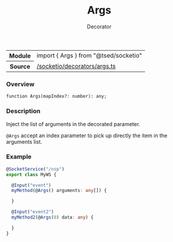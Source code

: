 
<header class="symbol-info-header"><h1 id="args">Args</h1><label class="symbol-info-type-label decorator">Decorator</label></header>
<!-- summary -->
<section class="symbol-info"><table class="is-full-width"><tbody><tr><th>Module</th><td><div class="lang-typescript"><span class="token keyword">import</span> { Args }&nbsp;<span class="token keyword">from</span>&nbsp;<span class="token string">"@tsed/socketio"</span></div></td></tr><tr><th>Source</th><td><a href="https://github.com/Romakita/ts-express-decorators/blob/v4.16.0/src//socketio/decorators/args.ts#L0-L0">/socketio/decorators/args.ts</a></td></tr></tbody></table></section>
<!-- overview -->


### Overview


<pre><code class="typescript-lang ">function <span class="token function">Args</span><span class="token punctuation">(</span>mapIndex?<span class="token punctuation">:</span> <span class="token keyword">number</span><span class="token punctuation">)</span><span class="token punctuation">:</span> <span class="token keyword">any</span><span class="token punctuation">;</span></code></pre>


<!-- Parameters -->

<!-- Description -->


### Description

Inject the list of arguments in the decorated parameter.

`@Args` accept an index parameter to pick up directly the item in the arguments list.

### Example

```typescript
@SocketService("/nsp")
export class MyWS {

  @Input("event")
  myMethod(@Args() arguments: any[]) {

  }

  @Input("event2")
  myMethod2(@Args(0) data: any) {

  }
}
```

<!-- Members -->

